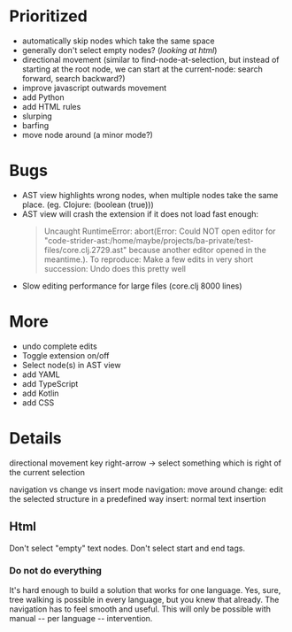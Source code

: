 # Prioritized
- automatically skip nodes which take the same space
- generally don't select empty nodes? (*looking at html*)
- directional movement (similar to find-node-at-selection, but instead of starting at the root node, we can start at the current-node: search forward, search backward?)
- improve javascript outwards movement
- add Python
- add HTML rules
- slurping
- barfing
- move node around (a minor mode?)

# Bugs
- AST view highlights wrong nodes, when multiple nodes take the same place. (eg. Clojure: (boolean (true)))
- AST view will crash the extension if it does not load fast enough:
    > Uncaught RuntimeError: abort(Error: Could NOT open editor for "code-strider-ast:/home/maybe/projects/ba-private/test-files/core.clj.2729.ast" because another editor opened in the meantime.).
    To reproduce: Make a few edits in very short succession: Undo does this pretty well
- Slow editing performance for large files (core.clj 8000 lines)

# More
- undo complete edits
- Toggle extension on/off
- Select node(s) in AST view
- add YAML
- add TypeScript
- add Kotlin
- add CSS

# Details

directional movement
key right-arrow -> select something which is right of the current selection

navigation vs change vs insert mode
navigation: move around
change: edit the selected structure in a predefined way
insert: normal text insertion

## Html

Don't select "empty" text nodes.
Don't select start and end tags.

### Do not do everything

It's hard enough to build a solution that works for one language. Yes, sure, tree walking is possible in every language, but you knew that already. The navigation has to feel smooth and useful. This will only be possible with manual -- per language -- intervention.
